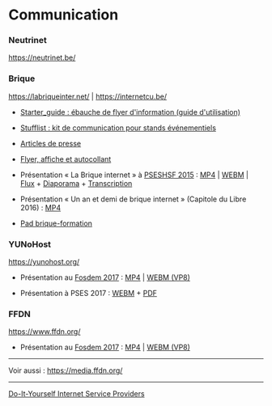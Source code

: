 # Communication

### Neutrinet
https://neutrinet.be/

### Brique
https://labriqueinter.net/ | https://internetcu.be/

- [Starter_guide : ébauche de flyer d'information (guide d'utilisation)](https://github.com/labriqueinternet/communication)
- [Stufflist : kit de communication pour stands événementiels](https://github.com/labriqueinternet/communication/blob/master/stufflist.md)

- [Articles de presse](https://github.com/labriqueinternet/labriqueinter.net/blob/master/PRESS.md)

- [Flyer, affiche et autocollant](https://www.ffdn.org/wiki/doku.php?id=communication#presenter_la_brique_internet)

- Présentation « La Brique internet » à [PSESHSF 2015](https://www.pseshsf.org/fr/archives-et-videos/2015/) : [MP4](http://data.passageenseine.org/2015/mp4/PSES2015_brique-internet.mp4) | [WEBM](http://data.passageenseine.org/2015/webm/PSES2015_brique-internet.webm) | [Flux](https://numaparis.ubicast.tv/permalink/v1253ae803d4adt8qa9o/) +  [Diaporama](https://code.ffdn.org/labriqueinternet/slides/src/master/pses2015) + [Transcription](https://www.april.org/la-brique-internet-conference-de-sebastien-petit)

- Présentation « Un an et demi de brique internet » (Capitole du Libre 2016) : [MP4](http://videos2016.capitoledulibre.org/communaute-du-libre/bram-1-an-et-demi-de-brique-internet.mp4)

- [Pad brique-formation](https://pad.lqdn.fr/p/brique-formation)

### YUNoHost
https://yunohost.org/

- Présentation au [Fosdem 2017](https://video.fosdem.org/2017/AW1.125/) : [MP4](https://video.fosdem.org/2017/AW1.125/yunohost.mp4) | [WEBM (VP8)](https://video.fosdem.org/2017/AW1.125/yunohost.vp8.webm)

- Présentation à PSES 2017 : [WEBM](http://data.passageenseine.org/2017/aleks-ljf_internet-futur-yunohost.webm) + [PDF](http://data.passageenseine.org/2017/aleks-ljf_internet-futur-yunohost.pdf)

### FFDN
https://www.ffdn.org/

- Présentation au [Fosdem 2017](https://video.fosdem.org/2017/AW1.125/) : [MP4](https://video.fosdem.org/2017/AW1.125/ffdn.mp4) | [WEBM (VP8)](https://video.fosdem.org/2017/AW1.125/ffdn.vp8.webm)

---

Voir aussi : https://media.ffdn.org/

---

[Do-It-Yourself Internet Service Providers](https://diyisp.org)
